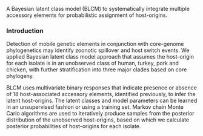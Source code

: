A  Bayesian latent class model (BLCM) to systematically integrate multiple accessory elements for probabilistic assignment of host-origins.

### Introduction
 
Detection of mobile genetic elements in conjunction with core-genome phylogenetics may identify zoonotic spillover and host switch events. We applied Bayesian latent class model approach that assumes the host-origin for each isolate is in an unobserved class of human, turkey, pork and chicken, with further stratification into three major clades based on core phylogeny. 

BLCM uses multivariate binary responses that indicate presence or absence of 18 host-associated accessory elements, identified previously, to infer the latent host-origins. The latent classes and model parameters can be learned in an unsupervised fashion or using a training set. Markov chain Monte Carlo algorithms are used to iteratively produce samples from the posterior distribution of the unobserved host-origins, based on which we calculate posterior probabilities of host-origins for each isolate.

